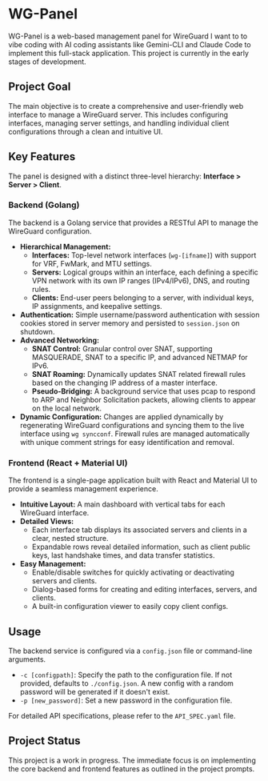# WG-Panel

WG-Panel is a web-based management panel for WireGuard
I want to to vibe coding with AI coding assistants like Gemini-CLI and Claude Code to implement this full-stack application.
This project is currently in the early stages of development.

## Project Goal

The main objective is to create a comprehensive and user-friendly web interface to manage a WireGuard server. This includes configuring interfaces, managing server settings, and handling individual client configurations through a clean and intuitive UI.

## Key Features

The panel is designed with a distinct three-level hierarchy: **Interface > Server > Client**.

### Backend (Golang)

The backend is a Golang service that provides a RESTful API to manage the WireGuard configuration.

-   **Hierarchical Management:**
    -   **Interfaces:** Top-level network interfaces (`wg-[ifname]`) with support for VRF, FwMark, and MTU settings.
    -   **Servers:** Logical groups within an interface, each defining a specific VPN network with its own IP ranges (IPv4/IPv6), DNS, and routing rules.
    -   **Clients:** End-user peers belonging to a server, with individual keys, IP assignments, and keepalive settings.
-   **Authentication:** Simple username/password authentication with session cookies stored in server memory and persisted to `session.json` on shutdown.
-   **Advanced Networking:**
    -   **SNAT Control:** Granular control over SNAT, supporting MASQUERADE, SNAT to a specific IP, and advanced NETMAP for IPv6.
    -   **SNAT Roaming:** Dynamically updates SNAT related firewall rules based on the changing IP address of a master interface.
    -   **Pseudo-Bridging:** A background service that uses pcap to respond to ARP and Neighbor Solicitation packets, allowing clients to appear on the local network.
-   **Dynamic Configuration:** Changes are applied dynamically by regenerating WireGuard configurations and syncing them to the live interface using `wg syncconf`. Firewall rules are managed automatically with unique comment strings for easy identification and removal.

### Frontend (React + Material UI)

The frontend is a single-page application built with React and Material UI to provide a seamless management experience.

-   **Intuitive Layout:** A main dashboard with vertical tabs for each WireGuard interface.
-   **Detailed Views:**
    -   Each interface tab displays its associated servers and clients in a clear, nested structure.
    -   Expandable rows reveal detailed information, such as client public keys, last handshake times, and data transfer statistics.
-   **Easy Management:**
    -   Enable/disable switches for quickly activating or deactivating servers and clients.
    -   Dialog-based forms for creating and editing interfaces, servers, and clients.
    -   A built-in configuration viewer to easily copy client configs.

## Usage

The backend service is configured via a `config.json` file or command-line arguments.

-   `-c [configpath]`: Specify the path to the configuration file. If not provided, defaults to `./config.json`. A new config with a random password will be generated if it doesn't exist.
-   `-p [new_password]`: Set a new password in the configuration file.

For detailed API specifications, please refer to the `API_SPEC.yaml` file.

## Project Status

This project is a work in progress. The immediate focus is on implementing the core backend and frontend features as outlined in the project prompts.
